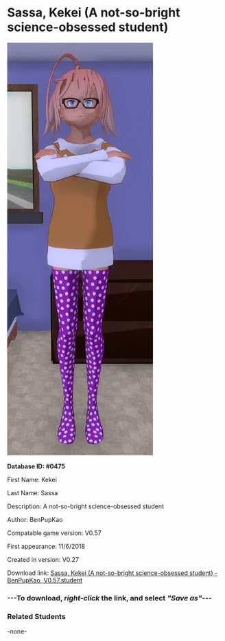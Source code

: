 # Sassa, Kekei (A not-so-bright science-obsessed student)

<img src="../../Files/Images/Sassa, Kekei (A not-so-bright science-obsessed student).png" title="Sassa, Kekei (A not-so-bright science-obsessed student) - BenPupKao, V0.57">

**Database ID: #0475**

First Name: Kekei

Last Name: Sassa

Description: A not-so-bright science-obsessed student

Author: BenPupKao

Compatable game version: V0.57

First appearance: 11/6/2018

Created in version: V0.27

Download link: <a href="https://raw.githubusercontent.com/Arbiter1223/Daigaku-Gurashi-Custom-Students/master/Files/Student%20Files/Sassa%2C%20Kekei%20(A%20not-so-bright%20science-obsessed%20student)%20-%20BenPupKao%2C%20V0.57.student">Sassa, Kekei (A not-so-bright science-obsessed student) - BenPupKao, V0.57.student</a>

### ---**To download, _right-click_ the link, and select _"Save as"_**---

### Related Students

-none-

